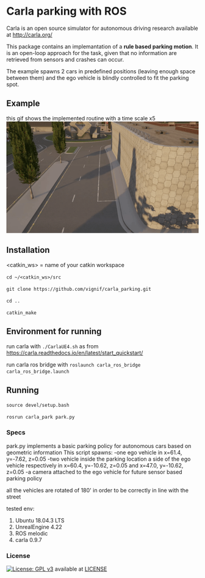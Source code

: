# Carla parking with ROS
Carla is an open source simulator for autonomous driving research available at <http://carla.org/>

This package contains an implemantation of a **rule based parking motion**. It is an open-loop approach for the task, given that no information are retrieved from sensors and crashes can occur.

The example spawns 2 cars in predefined positions (leaving enough space between them) and the ego vehicle is blindly controlled to fit the parking spot.

## Example
this gif shows the implemented routine with a time scale x5
![](.figure/m1_comp.gif)

## Installation
<catkin_ws> = name of your catkin workspace

```cd ~/<catkin_ws>/src```

```git clone https://github.com/vignif/carla_parking.git```

```cd ..```

```catkin_make ```

## Environment for running

run carla with ```./CarlaUE4.sh``` as from <https://carla.readthedocs.io/en/latest/start_quickstart/>

run carla ros bridge with
```roslaunch carla_ros_bridge carla_ros_bridge.launch```

## Running

```source devel/setup.bash```

```rosrun carla_park park.py```

### Specs
park.py implements a basic parking policy for autonomous cars based on geometric information
This script spawns:
    -one ego vehicle in x=61.4, y=-7.62, z=0.05
    -two vehicle inside the parking location a side of the ego vehicle respectively in x=60.4, y=-10.62, z=0.05 and x=47.0, y=-10.62, z=0.05
    -a camera attached to the ego vehicle for future sensor based parking policy

all the vehicles are rotated of 180' in order to be correctly in line with the street

tested env:
1. Ubuntu 18.04.3 LTS
2. UnrealEngine 4.22
3. ROS melodic
4. carla 0.9.7

### License
[![License: GPL v3](https://img.shields.io/badge/License-GPLv3-blue.svg)](https://www.gnu.org/licenses/gpl-3.0) available at [LICENSE](LICENSE)
